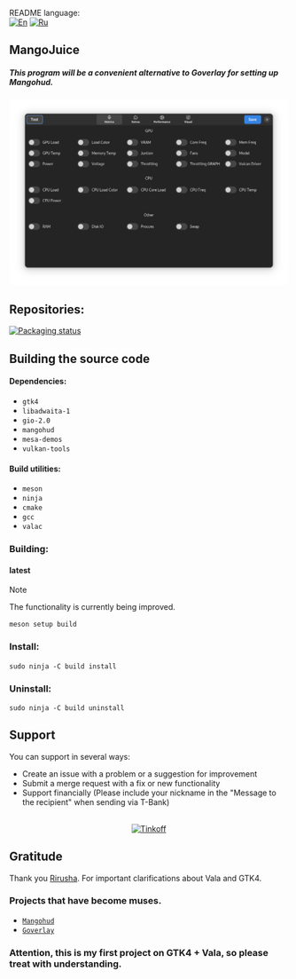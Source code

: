 README language: \
[![En](https://img.shields.io/badge/en-green)](README.md)
[![Ru](https://img.shields.io/badge/ru-gray)](docs/RU-README.md)


## MangoJuice
##### This program will be a convenient alternative to Goverlay for setting up Mangohud.

<p align="center">
    <img src="data/images/screen.png" alt="Screenshot"/>
</p>

## Repositories:
[![Packaging status](https://repology.org/badge/vertical-allrepos/mangojuice.svg)](https://repology.org/project/mangojuice/versions)

## Building the source code

#### Dependencies:
* `gtk4`
* `libadwaita-1`
* `gio-2.0`
* `mangohud`
* `mesa-demos`
* `vulkan-tools`

#### Build utilities:
* `meson`
* `ninja`
* `cmake`
* `gcc`
* `valac`

### Building:

#### latest
> [!NOTE]
> The functionality is currently being improved.
```shell
meson setup build
```

### Install:
```shell
sudo ninja -C build install
```

### Uninstall:
```shell
sudo ninja -C build uninstall
```

## Support

You can support in several ways:
- Create an issue with a problem or a suggestion for improvement
- Submit a merge request with a fix or new functionality
- Support financially (Please include your nickname in the "Message to the recipient" when sending via T-Bank)

<br>

<div align="center">
  <a href="https://boosty.to/radiolamp/donate"_qrcode
    <img height="200" src="data/assets/boosty_qrcode.png" alt="boosty.to">
  </a>
  <a href="https://www.tbank.ru/cf/1J1DvYNesgD">
  <img height="200" src="data/assets/tbank_qrcodepng" alt="Tinkoff">
  </a>
</div>


## Gratitude
Thank you [Rirusha](https://gitlab.gnome.org/Rirusha). For important clarifications about Vala and GTK4.

### Projects that have become muses.
 - [`Mangohud`](https://github.com/flightlessmango/MangoHud)
 - [`Goverlay`](https://github.com/benjamimgois/goverlay)

### Attention, this is my first project on GTK4 + Vala, so please treat with understanding.